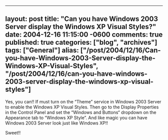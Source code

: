   ---
  layout: post
  title: "Can you have Windows 2003 Server display the Windows XP Visual Styles?"
  date: 2004-12-16 11:15:00 -0600
  comments: true
  published: true
  categories: ["blog", "archives"]
  tags: ["General"]
  alias: ["/post/2004/12/16/Can-you-have-Windows-2003-Server-display-the-Windows-XP-Visual-Styles", "/post/2004/12/16/can-you-have-windows-2003-server-display-the-windows-xp-visual-styles"]
  ---
<!-- more -->
<P>Yes, you can!! If must turn on the &#8220;Theme&#8221; service in Windows 2003 Server to enable the Windows XP Visual Styles. Then go to the Display Properties in the Control Panel and set the &#8220;Windows and Buttons&#8220; dropdown on the Appearance tab&nbsp;to &#8220;Windows XP Style&#8221;. And like magic you can have Windows 2003 Server look just like Windows XP!!</P>
<P>Sweet!! </P>
